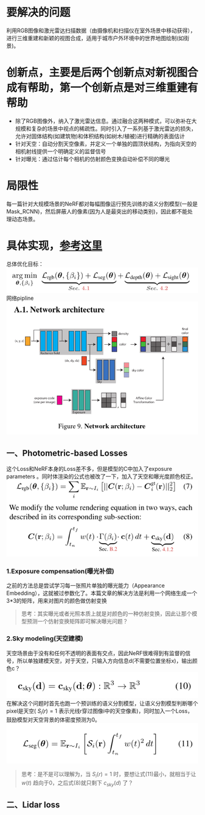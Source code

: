 # 要解决的问题
利用RGB图像和激光雷达扫描数据（由摄像机和扫描仪在室外场景中移动获得），进行三维重建和新颖的视图合成，适用于城市户外环境中的世界地图绘制(如街景)。

# 创新点，主要是后两个创新点对新视图合成有帮助，第一个创新点是对三维重建有帮助
* 除了RGB图像外，纳入了激光雷达信息。通过融合这两种模式，可以弥补在大规模和复杂的场景中视点的稀疏性。同时引入了一系列基于激光雷达的损失，允许对固体结构(如建筑物)和体积结构(如树木/植被)进行精确的表面估计
* 针对天空：自动分割天空像素，并定义一个单独的圆顶状结构，为指向天空的相机射线提供一个明确定义的监督信号
* 针对曝光：通过估计每个相机的仿射颜色变换自动补偿不同的曝光

# 局限性
每一篇针对大规模场景的NeRF都对每幅图像运行预先训练的语义分割模型(一般是Mask_RCNN)，然后屏蔽人的像素(因为人是最突出的移动类别)，因此都不能处理动态场景。

# 具体实现，[参考这里](https://zhuanlan.zhihu.com/p/606394614)
总体优化目标：  
![all_loss](https://github.com/gjgjgjfff/Nerf_Learn/blob/main/img/URF/all_loss.png)  
网络pipline  
![network-pipline](https://github.com/gjgjgjfff/Nerf_Learn/blob/main/img/URF/network-pipline.png)  
## 一、Photometric-based Losses
这个Loss和NeRF本身的Loss差不多，但是模型的C中加入了exposure parameters 。同时体渲染的公式也被改了一下，加入了天空和曝光度颜色校正。  
![Photometric-based-Losses](https://github.com/gjgjgjfff/Nerf_Learn/blob/main/img/URF/Photometric-based-Losses.png)  
### 1.Exposure compensation(曝光补偿)
之前的方法总是尝试学习每一张照片单独的曝光能力（Appearance Embedding），这就被过参数化了。本篇文章的解决方法是利用一个网络生成一个3*3的矩阵，用来对图片的颜色做仿射变换  
> 思考：其实曝光或者光照本质上就是对颜色的一种仿射变换，因此让那个模型预测一个仿射变换矩阵即可解决曝光问题？
### 2.Sky modeling(天空建模)
天空场景由于没有和任何不透明的表面有交点，因此NeRF很难得到有监督的信号，所以单独建模天空，对于天空，只输入方向信息d(不需要位置坐标x)，输出颜色c？  
![sky-model](https://github.com/gjgjgjfff/Nerf_Learn/blob/main/img/URF/sky-model.png)  
在解决这个问题时首先也跑一个预训练的语义分割模型，让语义分割模型判断哪个pixel是天空( ${S_i}(r) = 1$ 表示光线r穿过图像i中的天空像素)，同时加入一个Loss，鼓励模型对天空背景的体密度预测为0。  
![sky-loss](https://github.com/gjgjgjfff/Nerf_Learn/blob/main/img/URF/sky-loss.png)  
> 思考：是不是可以理解为，当 ${S_i}(r) = 1$ 时，要想让式(11)最小，就相当于让 $w(t)$ 趋向于0，之后式(8)就只剩下 ${c_{sky}}(d)$ 了？
## 二、Lidar loss
